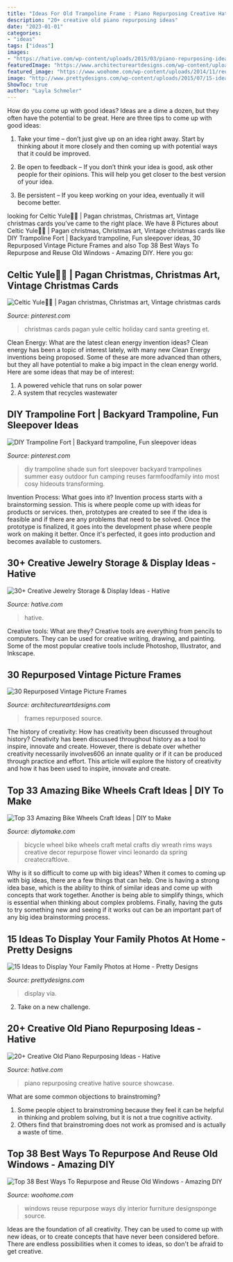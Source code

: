 ```yaml
---
title: "Ideas For Old Trampoline Frame : Piano Repurposing Creative Hative Source Showcase"
description: "20+ creative old piano repurposing ideas"
date: "2023-01-01"
categories:
- "ideas"
tags: ["ideas"]
images:
- "https://hative.com/wp-content/uploads/2015/03/piano-repurposing-ideas/3-creative-old-piano-repurposing-ideas.jpg"
featuredImage: "https://www.architectureartdesigns.com/wp-content/uploads/2013/08/13.jpeg"
featured_image: "https://www.woohome.com/wp-content/uploads/2014/11/reuse-old-windows-5.jpg"
image: "http://www.prettydesigns.com/wp-content/uploads/2015/07/15-ideas-to-display-your-family-photos-at-home6.jpg"
ShowToc: true
author: "Layla Schmeler"
---
```



How do you come up with good ideas?
Ideas are a dime a dozen, but they often have the potential to be great. Here are three tips to come up with good ideas:
1. Take your time – don’t just give up on an idea right away. Start by thinking about it more closely and then coming up with potential ways that it could be improved.

2. Be open to feedback – If you don’t think your idea is good, ask other people for their opinions. This will help you get closer to the best version of your idea.

3. Be persistent – If you keep working on your idea, eventually it will become better.

	

		
looking for Celtic Yule🎄🎻 | Pagan christmas, Christmas art, Vintage christmas cards you've came to the right place. We have 8 Pictures about Celtic Yule🎄🎻 | Pagan christmas, Christmas art, Vintage christmas cards like DIY Trampoline Fort | Backyard trampoline, Fun sleepover ideas, 30 Repurposed Vintage Picture Frames and also Top 38 Best Ways To Repurpose and Reuse Old Windows - Amazing DIY. Here you go:
		
    
## Celtic Yule🎄🎻 | Pagan Christmas, Christmas Art, Vintage Christmas Cards

<img loading=lazy src="https://i.pinimg.com/736x/04/d3/63/04d3633723dc405f42260d934ac2249d.jpg" onerror="this.onerror=null;this.src='https://tse4.mm.bing.net/th?id=OIP.SnHmLGq3Mif3VGP663vMPAHaJ8&amp;pid=15.1';" alt="Celtic Yule🎄🎻 | Pagan christmas, Christmas art, Vintage christmas cards">

_Source: pinterest.com_

>christmas cards pagan yule celtic holiday card santa greeting et. 

	

Clean Energy: What are the latest clean energy invention ideas?
Clean energy has been a topic of interest lately, with many new Clean Energy inventions being proposed. Some of these are more advanced than others, but they all have potential to make a big impact in the clean energy world. Here are some ideas that may be of interest: 
1. A powered vehicle that runs on solar power 
2. A system that recycles wastewater 

    
## DIY Trampoline Fort | Backyard Trampoline, Fun Sleepover Ideas

<img loading=lazy src="https://i.pinimg.com/736x/28/f4/cb/28f4cba5ba8c7bb3bb48736c99171570.jpg" onerror="this.onerror=null;this.src='https://tse1.mm.bing.net/th?id=OIP.wOUj7KfUmyffeB9nX-gkNAHaLH&amp;pid=15.1';" alt="DIY Trampoline Fort | Backyard trampoline, Fun sleepover ideas">

_Source: pinterest.com_

>diy trampoline shade sun fort sleepover backyard trampolines summer easy outdoor fun camping reuses farmfoodfamily into most cosy hideouts transforming. 

	

Invention Process: What goes into it?
Invention process starts with a brainstorming session. This is where people come up with ideas for products or services. then, prototypes are created to see if the idea is feasible and if there are any problems that need to be solved. Once the prototype is finalized, it goes into the development phase where people work on making it better. Once it's perfected, it goes into production and becomes available to customers.

    
## 30+ Creative Jewelry Storage &amp; Display Ideas - Hative

<img loading=lazy src="https://hative.com/wp-content/uploads/2015/01/jewelry-storage-display-ideas/22-jewelry-storage-display-ideas.jpg" onerror="this.onerror=null;this.src='https://tse1.mm.bing.net/th?id=OIP.QTYojMsHxAUaXdXwJ7jSrwHaLK&amp;pid=15.1';" alt="30+ Creative Jewelry Storage &amp; Display Ideas - Hative">

_Source: hative.com_

>hative. 

	

Creative tools: What are they?
Creative tools are everything from pencils to computers. They can be used for creative writing, drawing, and painting. Some of the most popular creative tools include Photoshop, Illustrator, and Inkscape.

    
## 30 Repurposed Vintage Picture Frames

<img loading=lazy src="https://www.architectureartdesigns.com/wp-content/uploads/2013/08/13.jpeg" onerror="this.onerror=null;this.src='https://tse3.mm.bing.net/th?id=OIP.AKBXL1CcbWRa8jhUH-hmdgHaJ3&amp;pid=15.1';" alt="30 Repurposed Vintage Picture Frames">

_Source: architectureartdesigns.com_

>frames repurposed source. 

	

The history of creativity: How has creativity been discussed throughout history?
Creativity has been discussed throughout history as a tool to inspire, innovate and create. However, there is debate over whether creativity necessarily involves606
an innate quality or if it can be produced through practice and effort. This article will explore the history of creativity and how it has been used to inspire, innovate and create.

    
## Top 33 Amazing Bike Wheels Craft Ideas | DIY To Make

<img loading=lazy src="http://www.diytomake.com/wp-content/uploads/2016/11/DIY-Crafts-from-Bike-Wheel.jpg" onerror="this.onerror=null;this.src='https://tse1.mm.bing.net/th?id=OIP.9th18hd9YxAUezqFwyOYlAHaKq&amp;pid=15.1';" alt="Top 33 Amazing Bike Wheels Craft Ideas | DIY to Make">

_Source: diytomake.com_

>bicycle wheel bike wheels craft metal crafts diy wreath rims ways creative decor repurpose flower vinci leonardo da spring createcraftlove. 

	

Why is it so difficult to come up with big ideas?
When it comes to coming up with big ideas, there are a few things that can help. One is having a strong idea base, which is the ability to think of similar ideas and come up with concepts that work together. Another is being able to simplify things, which is essential when thinking about complex problems. Finally, having the guts to try something new and seeing if it works out can be an important part of any big idea brainstorming process.

    
## 15 Ideas To Display Your Family Photos At Home - Pretty Designs

<img loading=lazy src="http://www.prettydesigns.com/wp-content/uploads/2015/07/15-ideas-to-display-your-family-photos-at-home6.jpg" onerror="this.onerror=null;this.src='https://tse4.mm.bing.net/th?id=OIP.YiLQxW7LOyGhmYKt_QMlFwHaLE&amp;pid=15.1';" alt="15 Ideas to Display Your Family Photos at Home - Pretty Designs">

_Source: prettydesigns.com_

>display via. 

	

2. Take on a new challenge.

    
## 20+ Creative Old Piano Repurposing Ideas - Hative

<img loading=lazy src="https://hative.com/wp-content/uploads/2015/03/piano-repurposing-ideas/3-creative-old-piano-repurposing-ideas.jpg" onerror="this.onerror=null;this.src='https://tse4.mm.bing.net/th?id=OIP.fZyI6Aend51J7hFtCSwxMQAAAA&amp;pid=15.1';" alt="20+ Creative Old Piano Repurposing Ideas - Hative">

_Source: hative.com_

>piano repurposing creative hative source showcase. 

	

What are some common objections to brainstroming?
1. Some people object to brainstroming because they feel it can be helpful in thinking and problem solving, but it is not a true cognitive activity.
2. Others find that brainstroming does not work as promised and is actually a waste of time.

    
## Top 38 Best Ways To Repurpose And Reuse Old Windows - Amazing DIY

<img loading=lazy src="https://www.woohome.com/wp-content/uploads/2014/11/reuse-old-windows-5.jpg" onerror="this.onerror=null;this.src='https://tse1.mm.bing.net/th?id=OIP.5jSdK_LHB0EoNySM0-nEuQHaLH&amp;pid=15.1';" alt="Top 38 Best Ways To Repurpose and Reuse Old Windows - Amazing DIY">

_Source: woohome.com_

>windows reuse repurpose ways diy interior furniture designsponge source. 

	

Ideas are the foundation of all creativity. They can be used to come up with new ideas, or to create concepts that have never been considered before. There are endless possibilities when it comes to ideas, so don't be afraid to get creative.

